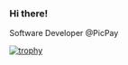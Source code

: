 ### Hi there!

Software Developer @PicPay

[![trophy](https://github-profile-trophy.vercel.app/?username=kaiostricker&row=2)](https://github.com/ryo-ma/github-profile-trophy)
<!--
**kaiostricker/kaiostricker** is a ✨ _special_ ✨ repository because its `README.md` (this file) appears on your GitHub profile.

https://github-profile-trophy.vercel.app/?username=ryo-ma&row=2

Here are some ideas to get you started:

- 🔭 I’m currently working on ...
- 🌱 I’m currently learning ...
- 👯 I’m looking to collaborate on ...
- 🤔 I’m looking for help with ...
- 
10.136.219.237:8080 Ask me about ...
- 📫 How to reach me: ...
- ### Hi there  ********
- ⚡ Fun fact: ...
-->
